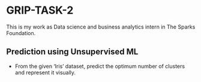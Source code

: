 # GRIP-TASK-2
This is my work as Data science and business analytics intern in The Sparks Foundation.
## Prediction using Unsupervised ML
* From the given ‘Iris’ dataset, predict the optimum number of clusters
and represent it visually.
